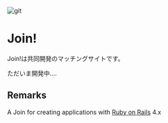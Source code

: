 ![git](https://user-images.githubusercontent.com/25474041/30742475-2ecf5388-9fd4-11e7-9e7a-33807fc9e7f1.jpg)
# Join!

Join!は共同開発のマッチングサイトです。

ただいま開発中....



## Remarks

A Join for creating applications with [Ruby on Rails](http://rubyonrails.org/) 4.x
